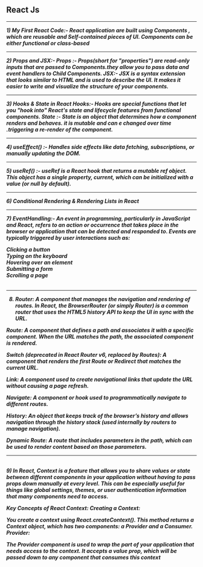 ## React Js
<hr><i> <b>
1) My First React Code:- React application are built using Components , which are reusable and Self-contained pieces of UI. Components can be either functional or class-based              
<br>
  <hr>
2) Props and JSX:-                         
   Props :- Props(short for "properties") are read-only inputs that are passed to Components.they allow you to pass data and event handlers to Child Components.
   JSX:- JSX is a syntax extension that looks similar to HTML and is used to describe the UI. It makes it easier to write and visualize the structure of your components.<br><hr>
3) Hooks & State in React                 
  Hooks:- Hooks are special functions that let you "hook into" React's state and lifecycle features from functional components.
  State :- State is an object that determines how a component renders and behaves. it is mutable and can e changed over time .triggering a re-render of the component.
<hr>
4) useEffect() :- Handles side effects like data fetching, subscriptions, or manually updating the DOM.                               <br>
<hr>
5) useRef() :-  useRef is a React hook that returns a mutable ref object. This object has a single property, current, which can be initialized with a value (or null by default).
                               <br><hr>
6) Conditional Rendering & Rendering Lists in React <br>
<hr>
7) EventHandling:- An event in programming, particularly in JavaScript and React, refers to an action or occurrence that takes place in the browser or application that can be detected and responded to. Events are typically triggered by user interactions such as: <br>

Clicking a button <br>
Typing on the keyboard <br>
Hovering over an element <br>
Submitting a form <br>
Scrolling a page <br>
<br><hr>

8) Router: A component that manages the navigation and rendering of routes. In React, the BrowserRouter (or simply Router) is a common router that uses the HTML5 history API to keep the UI in sync with the URL.

Route: A component that defines a path and associates it with a specific component. When the URL matches the path, the associated component is rendered.

Switch (deprecated in React Router v6, replaced by Routes): A component that renders the first Route or Redirect that matches the current URL.

Link: A component used to create navigational links that update the URL without causing a page refresh.

Navigate: A component or hook used to programmatically navigate to different routes.

History: An object that keeps track of the browser’s history and allows navigation through the history stack (used internally by routers to manage navigation).

Dynamic Route: A route that includes parameters in the path, which can be used to render content based on those parameters. <hr><br>
9) In React, Context is a feature that allows you to share values or state between different components in your application without having to pass props down manually at every level. This can be especially useful for things like global settings, themes, or user authentication information that many components need to access.

Key Concepts of React Context:
Creating a Context:

You create a context using React.createContext(). This method returns a Context object, which has two components: a Provider and a Consumer.
Provider:

The Provider component is used to wrap the part of your application that needs access to the context. It accepts a value prop, which will be passed down to any component that consumes this context
</b>
</i>
